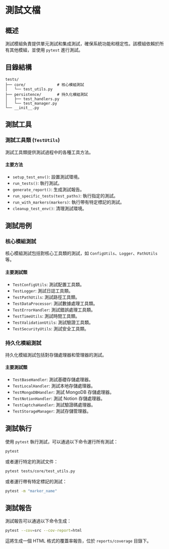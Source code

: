 # 測試文檔

## 概述

測試模組負責提供單元測試和集成測試，確保系統功能和穩定性。該模組依賴於所有其他模組，並使用 `pytest` 進行測試。

## 目錄結構

```
tests/
├── core/              # 核心模組測試
│   └── test_utils.py
├── persistence/       # 持久化模組測試
│   ├── test_handlers.py
│   └── test_manager.py
└── __init__.py
```

## 測試工具

### 測試工具類 (`TestUtils`)

測試工具類提供測試過程中的各種工具方法。

#### 主要方法

- `setup_test_env()`: 設置測試環境。
- `run_tests()`: 執行測試。
- `generate_report()`: 生成測試報告。
- `run_specific_tests(test_paths)`: 執行指定的測試。
- `run_with_markers(markers)`: 執行帶有特定標記的測試。
- `cleanup_test_env()`: 清理測試環境。

## 測試用例

### 核心模組測試

核心模組測試包括對核心工具類的測試，如 `ConfigUtils`、`Logger`、`PathUtils` 等。

#### 主要測試類

- `TestConfigUtils`: 測試配置工具類。
- `TestLogger`: 測試日誌工具類。
- `TestPathUtils`: 測試路徑工具類。
- `TestDataProcessor`: 測試數據處理工具類。
- `TestErrorHandler`: 測試錯誤處理工具類。
- `TestTimeUtils`: 測試時間工具類。
- `TestValidationUtils`: 測試驗證工具類。
- `TestSecurityUtils`: 測試安全工具類。

### 持久化模組測試

持久化模組測試包括對存儲處理器和管理器的測試。

#### 主要測試類

- `TestBaseHandler`: 測試基礎存儲處理器。
- `TestLocalHandler`: 測試本地存儲處理器。
- `TestMongoDBHandler`: 測試 MongoDB 存儲處理器。
- `TestNotionHandler`: 測試 Notion 存儲處理器。
- `TestCaptchaHandler`: 測試驗證碼處理器。
- `TestStorageManager`: 測試存儲管理器。

## 測試執行

使用 `pytest` 執行測試，可以通過以下命令運行所有測試：

```bash
pytest
```

或者運行特定的測試文件：

```bash
pytest tests/core/test_utils.py
```

或者運行帶有特定標記的測試：

```bash
pytest -m "marker_name"
```

## 測試報告

測試報告可以通過以下命令生成：

```bash
pytest --cov=src --cov-report=html
```

這將生成一個 HTML 格式的覆蓋率報告，位於 `reports/coverage` 目錄下。